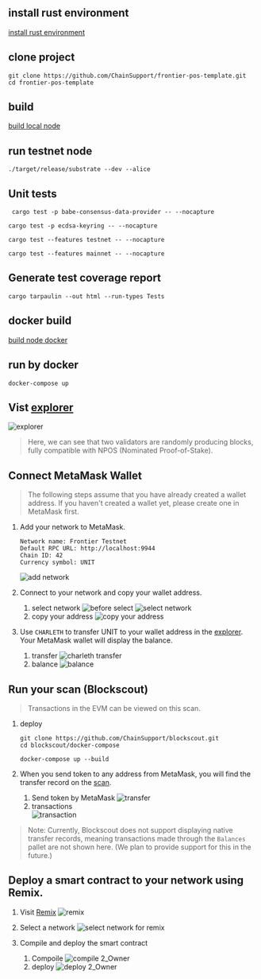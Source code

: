 

## install rust environment

[install rust environment](./install-environment.md)

## clone project

```
git clone https://github.com/ChainSupport/frontier-pos-template.git
cd frontier-pos-template
```

## build

[build local node](./build-node-local.md)
## run testnet node
```
./target/release/substrate --dev --alice
```

## Unit tests

```
 cargo test -p babe-consensus-data-provider -- --nocapture
```

```
cargo test -p ecdsa-keyring -- --nocapture
```

```
cargo test --features testnet -- --nocapture

```

```
cargo test --features mainnet -- --nocapture

```

## Generate test coverage report
```
cargo tarpaulin --out html --run-types Tests
```
## docker build

[build node docker](./build-node-docker.md)

## run by docker

```
docker-compose up
```

## Vist [explorer](https://polkadot.js.org/apps/?rpc=ws%3A%2F%2F127.0.0.1%3A9944#/explorer)

![explorer](./images/explorer.jpg)

> Here, we can see that two validators are randomly producing blocks, fully compatible with NPOS (Nominated Proof-of-Stake).

## Connect MetaMask Wallet

> The following steps assume that you have already created a wallet address. If you haven't created a wallet yet, please create one in MetaMask first.

1. Add your network to MetaMask.
    ```
    Network name: Frontier Testnet
    Default RPC URL: http://localhost:9944
    Chain ID: 42
    Currency symbol: UNIT
    ```
    ![add network](./images/add_network_to_metamask.jpg)

2. Connect to your network and copy your wallet address.
    1. select network
        ![before select](./images/before_select.jpg)
        ![select network](./images/select%20network.jpg)
    2. copy your address
        ![copy your address](./images/copy%20address.jpg)

3. Use `CHARLETH` to transfer UNIT to your wallet address in the [explorer](https://polkadot.js.org/apps/?rpc=ws%3A%2F%2F127.0.0.1%3A9944#/accounts). Your MetaMask wallet will display the balance.
    1. transfer 
        ![charleth transfer](./images/charleth%20transfer.jpg)
    2. balance
        ![balance](./images/balance.jpg)

## Run your scan (Blockscout)

> Transactions in the EVM can be viewed on this scan.
1. deploy
    ```
    git clone https://github.com/ChainSupport/blockscout.git
    cd blockscout/docker-compose
    ```

    ```
    docker-compose up --build
    ```

2. When you send token to any address from MetaMask, you will find the transfer record on the [scan](http://localhost/).
    1. Send token by MetaMask
        ![transfer](./images/transfer.jpg)
    2. transactions  
        ![transaction](./images/scan.jpg)

> Note: Currently, Blockscout does not support displaying native transfer records, meaning transactions made through the `Balances` pallet are not shown here. (We plan to provide support for this in the future.)
## Deploy a smart contract to your network using Remix.

1. Visit [Remix](https://remix.ethereum.org/#)
   ![remix](./images/remix.jpg)
    
2. Select a network
    ![select network for remix](./images/select%20network%20for%20remix.jpg)
3. Compile and deploy the smart contract
    1. Compoile
        ![compile 2_Owner](./images/compile_owner.jpg)
    2. deploy
        ![deploy 2_Owner](./images/deploy.jpg)
